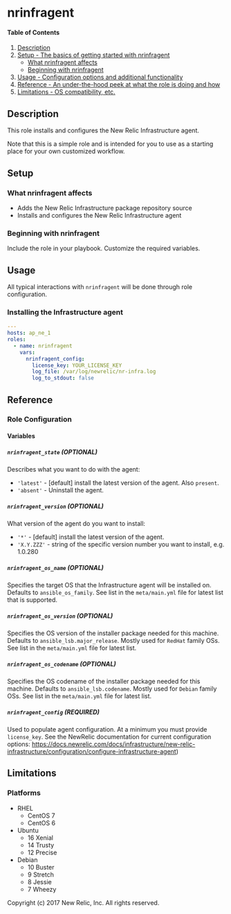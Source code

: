 # nrinfragent

#### Table of Contents

1. [Description](#description)
2. [Setup - The basics of getting started with nrinfragent](#setup)
    * [What nrinfragent affects](#what-nrinfragent-affects)
    * [Beginning with nrinfragent](#beginning-with-nrinfragent)
3. [Usage - Configuration options and additional functionality](#usage)
4. [Reference - An under-the-hood peek at what the role is doing and how](#reference)
5. [Limitations - OS compatibility, etc.](#limitations)

## Description

This role installs and configures the New Relic Infrastructure agent.

Note that this is a simple role and is intended for you to use as a starting
place for your own customized workflow.

## Setup

### What nrinfragent affects

- Adds the New Relic Infrastructure package repository source
- Installs and configures the New Relic Infrastructure agent

### Beginning with nrinfragent

Include the role in your playbook. Customize the required variables.

## Usage

All typical interactions with `nrinfragent` will be done through role configuration.

### Installing the Infrastructure agent

```yaml
---
hosts: ap_ne_1
roles:
  - name: nrinfragent
    vars: 
      nrinfragent_config: 
        license_key: YOUR_LICENSE_KEY
        log_file: /var/log/newrelic/nr-infra.log
        log_to_stdout: false
```

## Reference

### Role Configuration

#### Variables

##### `nrinfragent_state` (OPTIONAL)

Describes what you want to do with the agent:

* `'latest'` - [default] install the latest version of the agent. Also `present`.
* `'absent'` - Uninstall the agent.


##### `nrinfragent_version` (OPTIONAL)

What version of the agent do you want to install:

* `'*'`       - [default] install the latest version of the agent.
* `'X.Y.ZZZ'` - string of the specific version number you want to install, e.g.  1.0.280

##### `nrinfragent_os_name` (OPTIONAL)

Specifies the target OS that the Infrastructure agent will be installed on.
Defaults to `ansible_os_family`. See list in the `meta/main.yml` file for latest list that is supported.

##### `nrinfragent_os_version` (OPTIONAL)

Specifies the OS version of the installer package needed for this machine.
Defaults to `ansible_lsb.major_release`. Mostly used for `RedHat` family OSs. See list in the `meta/main.yml` file for latest list.

##### `nrinfragent_os_codename` (OPTIONAL)

Specifies the OS codename of the installer package needed for this machine.
Defaults to `ansible_lsb.codename`. Mostly used for `Debian` family OSs. See list in the `meta/main.yml` file for latest list.

##### `nrinfragent_config` (REQUIRED)

Used to populate agent configuration. At a minimum you must provide `license_key`.
See the NewRelic documentation for current configuration options: 
https://docs.newrelic.com/docs/infrastructure/new-relic-infrastructure/configuration/configure-infrastructure-agent)



## Limitations

### Platforms

- RHEL
  - CentOS 7
  - CentOS 6
- Ubuntu
  - 16 Xenial
  - 14 Trusty
  - 12 Precise
- Debian
  - 10 Buster
  - 9 Stretch
  - 8 Jessie
  - 7 Wheezy

Copyright (c) 2017 New Relic, Inc. All rights reserved.
